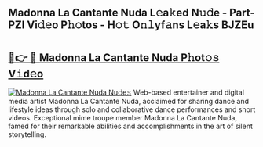 ## Madonna La Cantante Nuda L𝚎a𝚔ed N𝚞𝚍e - Part-PZl Vi𝚍𝚎o P𝚑𝚘tos - H𝚘𝚝 O𝚗𝚕yf𝚊ns L𝚎a𝚔s BJZEu

# <h2><a href="http://kf8gcy7.oniu.top/?m=Madonna+La+Cantante+Nuda">🔗👉 🔴 Madonna La Cantante Nuda P𝚑ot𝚘𝚜 V𝚒d𝚎o</a></h2>

[![Madonna La Cantante Nuda Nu𝚍e𝚜](https://i.imgur.com/0qMVB7G.gif)](http://kf8gcy7.oniu.top/?m=Madonna+La+Cantante+Nuda)
Web-based entertainer and digital media artist Madonna La Cantante Nuda, acclaimed for sharing dance and lifestyle ideas through solo and collaborative dance performances and short videos. Exceptional mime troupe member Madonna La Cantante Nuda, famed for their remarkable abilities and accomplishments in the art of silent storytelling.  
